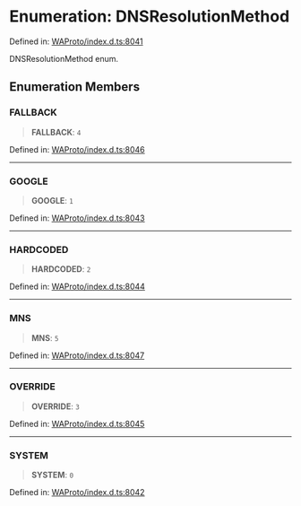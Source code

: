# Enumeration: DNSResolutionMethod

Defined in: [WAProto/index.d.ts:8041](https://github.com/Fokusdotid/Baileys/blob/3623833a320f5e60f370ef835f3de341453290f5/WAProto/index.d.ts#L8041)

DNSResolutionMethod enum.

## Enumeration Members

### FALLBACK

> **FALLBACK**: `4`

Defined in: [WAProto/index.d.ts:8046](https://github.com/Fokusdotid/Baileys/blob/3623833a320f5e60f370ef835f3de341453290f5/WAProto/index.d.ts#L8046)

***

### GOOGLE

> **GOOGLE**: `1`

Defined in: [WAProto/index.d.ts:8043](https://github.com/Fokusdotid/Baileys/blob/3623833a320f5e60f370ef835f3de341453290f5/WAProto/index.d.ts#L8043)

***

### HARDCODED

> **HARDCODED**: `2`

Defined in: [WAProto/index.d.ts:8044](https://github.com/Fokusdotid/Baileys/blob/3623833a320f5e60f370ef835f3de341453290f5/WAProto/index.d.ts#L8044)

***

### MNS

> **MNS**: `5`

Defined in: [WAProto/index.d.ts:8047](https://github.com/Fokusdotid/Baileys/blob/3623833a320f5e60f370ef835f3de341453290f5/WAProto/index.d.ts#L8047)

***

### OVERRIDE

> **OVERRIDE**: `3`

Defined in: [WAProto/index.d.ts:8045](https://github.com/Fokusdotid/Baileys/blob/3623833a320f5e60f370ef835f3de341453290f5/WAProto/index.d.ts#L8045)

***

### SYSTEM

> **SYSTEM**: `0`

Defined in: [WAProto/index.d.ts:8042](https://github.com/Fokusdotid/Baileys/blob/3623833a320f5e60f370ef835f3de341453290f5/WAProto/index.d.ts#L8042)
